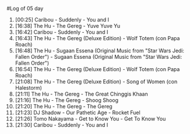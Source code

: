 #Log of 05 day

1. [00:25] Caribou - Suddenly - You and I
1. [16:38] The Hu - The Gereg - Yuve Yuve Yu
1. [16:42] Caribou - Suddenly - You and I
1. [16:43] The Hu - The Gereg (Deluxe Edition) - Wolf Totem (con Papa Roach)
1. [16:48] The Hu - Sugaan Essena (Original Music from "Star Wars Jedi: Fallen Order") - Sugaan Essena (Original Music from "Star Wars Jedi: Fallen Order")
1. [16:54] The Hu - The Gereg (Deluxe Edition) - Wolf Totem (con Papa Roach)
1. [21:08] The Hu - The Gereg (Deluxe Edition) - Song of Women (con Halestorm)
1. [21:11] The Hu - The Gereg - The Great Chinggis Khaan
1. [21:16] The Hu - The Gereg - Shoog Shoog
1. [21:20] The Hu - The Gereg - The Gereg
1. [21:23] DJ Shadow - Our Pathetic Age - Rocket Fuel
1. [21:26] Tomo Nakayama - Get to Know You - Get To Know You
1. [21:30] Caribou - Suddenly - You and I
